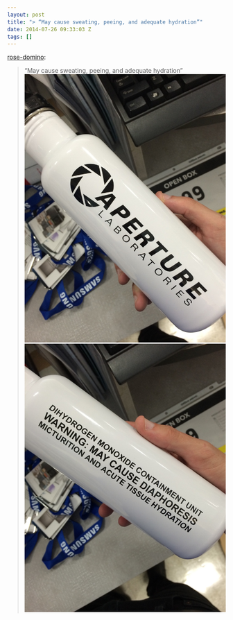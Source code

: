```yaml
---
layout: post
title: "> “May cause sweating, peeing, and adequate hydration”"
date: 2014-07-26 09:33:03 Z
tags: []
---
```

[rose-domino](http://rose-domino.tumblr.com/post/92535426836/justbriann-it-literally-says-it-might-make-you):

> “May cause sweating, peeing, and adequate hydration”
![](/media/2014/07/92909054806_0.jpg)
![](/media/2014/07/92909054806_1.jpg)
